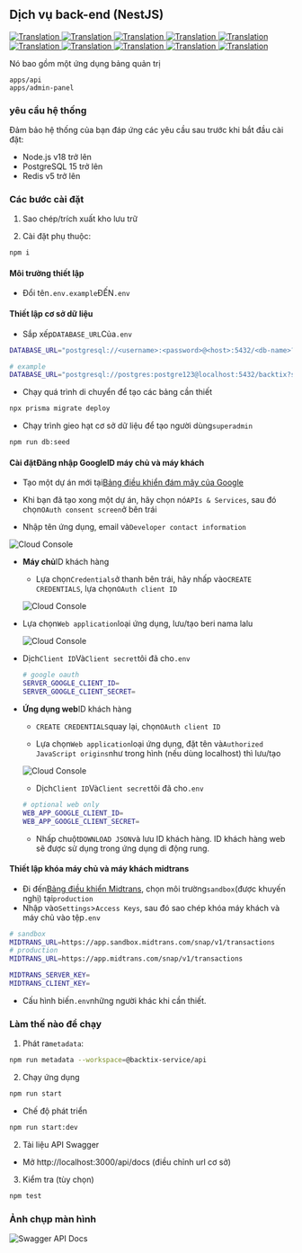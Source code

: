 ## Dịch vụ back-end (NestJS)

<a href="./api-service.md">
  <img alt="Translation" src="https://img.shields.io/badge/Bahasa_Indonesia-blue?style=for-the-badge&logo=googletranslate&logoColor=blue&labelColor=white">
</a>
<a href="./api-service.en.md">
  <img alt="Translation" src="https://img.shields.io/badge/English-blue?style=for-the-badge&logo=googletranslate&logoColor=blue&labelColor=white">
</a>
<a href="./api-service.zh-CN.md">
  <img alt="Translation" src="https://img.shields.io/badge/简体中文-blue?style=for-the-badge&logo=googletranslate&logoColor=blue&labelColor=white">
</a>
<a href="./api-service.ja.md">
  <img alt="Translation" src="https://img.shields.io/badge/日本語-blue?style=for-the-badge&logo=googletranslate&logoColor=blue&labelColor=white">
</a>
<a href="./api-service.ar.md">
  <img alt="Translation" src="https://img.shields.io/badge/Arabic_عربي-blue?style=for-the-badge&logo=googletranslate&logoColor=blue&labelColor=white">
</a>
<a href="./api-service.pt.md">
  <img alt="Translation" src="https://img.shields.io/badge/Português-blue?style=for-the-badge&logo=googletranslate&logoColor=blue&labelColor=white">
</a>
<a href="./api-service.es.md">
  <img alt="Translation" src="https://img.shields.io/badge/Español-blue?style=for-the-badge&logo=googletranslate&logoColor=blue&labelColor=white">
</a>
<a href="./api-service.fr.md">
  <img alt="Translation" src="https://img.shields.io/badge/Français-blue?style=for-the-badge&logo=googletranslate&logoColor=blue&labelColor=white">
</a>
<a href="./api-service.vi.md">
  <img alt="Translation" src="https://img.shields.io/badge/Tiếng_Việt-blue?style=for-the-badge&logo=googletranslate&logoColor=blue&labelColor=white">
</a>
<a href="./api-service.hi.md">
  <img alt="Translation" src="https://img.shields.io/badge/Hindi_हिंदी-blue?style=for-the-badge&logo=googletranslate&logoColor=blue&labelColor=white">
</a>

Nó bao gồm một ứng dụng bảng quản trị

    apps/api
    apps/admin-panel

### yêu cầu hệ thống

Đảm bảo hệ thống của bạn đáp ứng các yêu cầu sau trước khi bắt đầu cài đặt:

-   Node.js v18 trở lên
-   PostgreSQL 15 trở lên
-   Redis v5 trở lên

### Các bước cài đặt

1.  Sao chép/trích xuất kho lưu trữ

2.  Cài đặt phụ thuộc:

```bash
npm i
```

#### Môi trường thiết lập

-   Đổi tên`.env.example`ĐẾN`.env`

#### Thiết lập cơ sở dữ liệu

-   Sắp xếp`DATABASE_URL`Của`.env`

```sh
DATABASE_URL="postgresql://<username>:<password>@<host>:5432/<db-name>?schema=public"

# example
DATABASE_URL="postgresql://postgres:postgre123@localhost:5432/backtix?schema=public"
```

-   Chạy quá trình di chuyển để tạo các bảng cần thiết

```bash
npx prisma migrate deploy
```

-   Chạy trình gieo hạt cơ sở dữ liệu để tạo người dùng`superadmin`

```bash
npm run db:seed
```

#### Cài đặt**Đăng nhập Google**ID máy chủ và máy khách

-   Tạo một dự án mới tại[Bảng điều khiển đám mây của Google](https://console.cloud.google.com/projectcreate)

-   Khi bạn đã tạo xong một dự án, hãy chọn nó`APIs & Services`, sau đó chọn`OAuth consent screen`ở bên trái

-   Nhập tên ứng dụng, email và`Developer contact information`

![Cloud Console](/assets/Screenshot_1.png)

-   **Máy chủ**ID khách hàng

    -   Lựa chọn`Credentials`ở thanh bên trái, hãy nhấp vào`CREATE CREDENTIALS`, lựa chọn`OAuth client ID`

    ![Cloud Console](/assets/Screenshot_2.png)


-   Lựa chọn`Web application`loại ứng dụng, lưu/tạo beri nama lalu

    ![Cloud Console](/assets/Screenshot_3.png)

-   Dịch`Client ID`Và`Client secret`tôi đã cho`.env`

    ```sh
    # google oauth
    SERVER_GOOGLE_CLIENT_ID=
    SERVER_GOOGLE_CLIENT_SECRET=
    ```

-   **Ứng dụng web**ID khách hàng

    -   `CREATE CREDENTIALS`quay lại, chọn`OAuth client ID`

    -   Lựa chọn`Web application`loại ứng dụng, đặt tên và`Authorized JavaScript origins`như trong hình (nếu dùng localhost) thì lưu/tạo

    ![Cloud Console](/assets/Screenshot_4.png)

    -   Dịch`Client ID`Và`Client secret`tôi đã cho`.env`

    ```sh
    # optional web only
    WEB_APP_GOOGLE_CLIENT_ID=
    WEB_APP_GOOGLE_CLIENT_SECRET=
    ```

    -   Nhấp chuột`DOWNLOAD JSON`và lưu ID khách hàng. ID khách hàng web sẽ được sử dụng trong ứng dụng di động rung.

#### Thiết lập khóa máy chủ và máy khách midtrans

-   Đi đến[Bảng điều khiển Midtrans](https://dashboard.midtrans.com/), chọn môi trường`sandbox`(được khuyến nghị) tại`production`
-   Nhập vào`Settings`>`Access Keys`, sau đó sao chép khóa máy khách và máy chủ vào tệp`.env`

```sh
# sandbox
MIDTRANS_URL=https://app.sandbox.midtrans.com/snap/v1/transactions
# production
MIDTRANS_URL=https://app.midtrans.com/snap/v1/transactions

MIDTRANS_SERVER_KEY=
MIDTRANS_CLIENT_KEY=
```

-   Cấu hình biến`.env`những người khác khi cần thiết.

### Làm thế nào để chạy

1.  Phát ra`metadata`:

```bash
npm run metadata --workspace=@backtix-service/api
```

2.  Chạy ứng dụng

```bash
npm run start
```

-   Chế độ phát triển

```bash
npm run start:dev
```

2.  Tài liệu API Swagger

-   Mở http&#x3A;//localhost:3000/api/docs (điều chỉnh url cơ sở)

3.  Kiểm tra (tùy chọn)

```bash
npm test
```

### Ảnh chụp màn hình

![Swagger API Docs](/assets/swagger.png)
